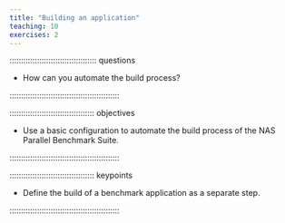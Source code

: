 ```yaml
---
title: "Building an application"
teaching: 10
exercises: 2
---
```



:::::::::::::::::::::::::::::::::::::: questions 

- How can you automate the build process?

::::::::::::::::::::::::::::::::::::::::::::::::

::::::::::::::::::::::::::::::::::::: objectives

- Use a basic configuration to automate the build process of the NAS Parallel
  Benchmark Suite.

::::::::::::::::::::::::::::::::::::::::::::::::

::::::::::::::::::::::::::::::::::::: keypoints

- Define the build of a benchmark application as a separate step.

::::::::::::::::::::::::::::::::::::::::::::::::




